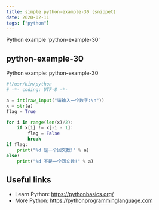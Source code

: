 ```yaml
---
title: simple python-example-30 (snippet)
date: 2020-02-11
tags: ["python"]
---
```

Python example 'python-example-30'


## python-example-30

Python example: python-example-30

```python
#!/usr/bin/python
# -*- coding: UTF-8 -*-

a = int(raw_input("请输入一个数字:\n"))
x = str(a)
flag = True

for i in range(len(x)/2):
    if x[i] != x[-i - 1]:
        flag = False
        break
if flag:
    print("%d 是一个回文数!" % a)
else:
    print("%d 不是一个回文数!" % a)


```

## Useful links

- Learn Python: https://pythonbasics.org/
- More Python: https://pythonprogramminglanguage.com

